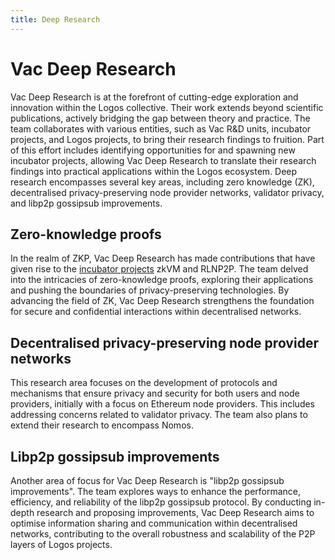 ```yaml
---
title: Deep Research
---
```


# Vac Deep Research

Vac Deep Research is at the forefront of cutting-edge exploration and innovation within the Logos collective.
Their work extends beyond scientific publications, actively bridging the gap between theory and practice.
The team collaborates with various entities, such as Vac R&D units, incubator projects, and Logos projects, to bring their research findings to fruition.
Part of this effort includes identifying opportunities for and spawning new incubator projects,
allowing Vac Deep Research to translate their research findings into practical applications within the Logos ecosystem.
Deep research encompasses several key areas, including zero knowledge (ZK), decentralised privacy-preserving node provider networks, validator privacy, and libp2p gossipsub improvements.

## Zero-knowledge proofs

In the realm of ZKP, Vac Deep Research has made contributions that have given rise to the [incubator projects](/vips) zkVM and RLNP2P.
The team delved into the intricacies of zero-knowledge proofs, exploring their applications and pushing the boundaries of privacy-preserving technologies.
By advancing the field of ZK, Vac Deep Research strengthens the foundation for secure and confidential interactions within decentralised networks.

## Decentralised privacy-preserving node provider networks

This research area focuses on the development of protocols and mechanisms that ensure privacy and security for both users and node providers, initially with a focus on Ethereum node providers.
This includes addressing concerns related to validator privacy.
The team also plans to extend their research to encompass Nomos.

## Libp2p gossipsub improvements

Another area of focus for Vac Deep Research is "libp2p gossipsub improvements".
The team explores ways to enhance the performance, efficiency, and reliability of the libp2p gossipsub protocol.
By conducting in-depth research and proposing improvements, Vac Deep Research aims to optimise information sharing and communication within decentralised networks,
contributing to the overall robustness and scalability of the P2P layers of Logos projects.

